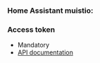 ### Home Assistant muistio:
### Access token
- Mandatory
- [API documentation](https://developers.home-assistant.io/docs/api/rest/)